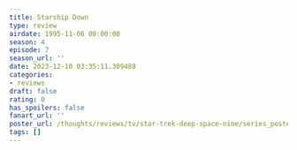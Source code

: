 ```yaml
---
title: Starship Down
type: review
airdate: 1995-11-06 00:00:00
season: 4
episode: 7
season_url: ''
date: 2023-12-10 03:35:11.309488
categories:
- reviews
draft: false
rating: 0
has_spoilers: false
fanart_url: ''
poster_url: /thoughts/reviews/tv/star-trek-deep-space-nine/series_poster.jpg
tags: []
---
```


